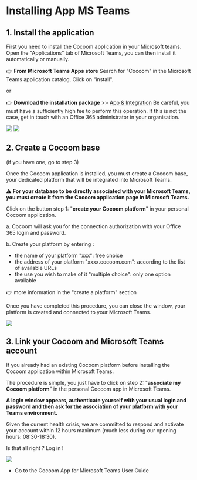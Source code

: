 # Installing App MS Teams

## 1. Install the application

First you need to install the Cocoom application in your Microsoft teams. Open the "Applications" tab of Microsoft Teams, you can then install it automatically or manually.

👉 **From Microsoft Teams Apps store** 
Search for "Cocoom" in the Microsoft Teams application catalog.
Click on "install".

or

👉 **Download the installation package** >> [App & Integration](https://cocoom.com/app-and-integrations/)
Be careful, you must have a sufficiently high fee to perform this operation. If this is not the case, get in touch with an Office 365 administrator in your organisation.


![](https://paper-attachments.dropbox.com/s_3F33542EA447BA01ECFB61CB22F832B23287CC8CF63B5E2F99B2EF793B54E990_1588948629302_Plan+de+travail+1cocoom-guides_EN.png)
![](https://paper-attachments.dropbox.com/s_3F33542EA447BA01ECFB61CB22F832B23287CC8CF63B5E2F99B2EF793B54E990_1588948805951_Plan+de+travail+2cocoom-guides_EN.png)

## 2. Create a Cocoom base

(if you have one, go to step 3)

Once the Cocoom application is installed, you must create a Cocoom base, your dedicated platform that will be integrated into Microsoft Teams.

⚠ **For your database to be directly associated with your Microsoft Teams, you must create it from the Cocoom application page in Microsoft Teams.**

Click on the button step 1: "**create your Cocoom platform**" in your personal Cocoom application.

a. Cocoom will ask you for the connection authorization with your Office 365 login and password.

b. Create your platform by entering :

- the name of your platform "xxx": free choice
- the address of your platform "xxxx.cocoom.com": according to the list of available URLs
- the use you wish to make of it "multiple choice": only one option available

👉 more information in the "create a platform" section

Once you have completed this procedure, you can close the window, your platform is created and connected to your Microsoft Teams.


![](https://paper-attachments.dropbox.com/s_3F33542EA447BA01ECFB61CB22F832B23287CC8CF63B5E2F99B2EF793B54E990_1588948793242_Plan+de+travail+3cocoom-guides_EN.png)




## 3. Link your Cocoom and Microsoft Teams account

If you already had an existing Cocoom platform before installing the Cocoom application within Microsoft Teams.

The procedure is simple, you just have to click on step 2: "**associate my Cocoom platform**" in the personal Cocoom app in Microsoft Teams.

**A login window appears, authenticate yourself with your usual login and password and then ask for the association of your platform with your Teams environment.**

Given the current health crisis, we are committed to respond and activate your account within 12 hours maximum (much less during our opening hours: 08:30-18:30).

Is that all right ? Log in !


![](https://paper-attachments.dropbox.com/s_3F33542EA447BA01ECFB61CB22F832B23287CC8CF63B5E2F99B2EF793B54E990_1588948924932_Plan+de+travail+5cocoom-guides_EN.png)




- Go to the Cocoom App for Microsoft Teams User Guide


